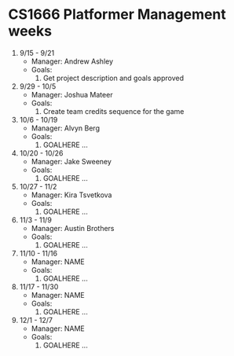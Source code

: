 # CS1666 Platformer Management weeks

1. 9/15 - 9/21
	* Manager: Andrew Ashley
	* Goals:
		1. Get project description and goals approved
1. 9/29 - 10/5
	* Manager: Joshua Mateer
	* Goals:
		1. Create team credits sequence for the game
1. 10/6 - 10/19
	* Manager: Alvyn Berg
	* Goals:
		1. GOALHERE
		...
1. 10/20 - 10/26
	* Manager: Jake Sweeney
	* Goals:
		1. GOALHERE
		...
1. 10/27 - 11/2
	* Manager: Kira Tsvetkova
	* Goals:
		1. GOALHERE
		...
1. 11/3 - 11/9
	* Manager: Austin Brothers
	* Goals:
		1. GOALHERE
		...
1. 11/10 - 11/16
	* Manager: NAME
	* Goals:
		1. GOALHERE
		...
1. 11/17 - 11/30
	* Manager: NAME
	* Goals:
		1. GOALHERE
		...
1. 12/1 - 12/7
	* Manager: NAME
	* Goals:
		1. GOALHERE
		...

